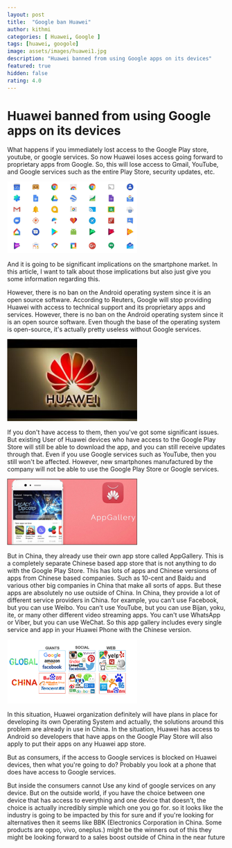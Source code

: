 ```yaml
---
layout: post
title:  "Google ban Huawei"
author: kithmi
categories: [ Huawei, Google ]
tags: [huawei, googole]
image: assets/images/huawei1.jpg
description: "Huawei banned from using Google apps on its devices"
featured: true
hidden: false
rating: 4.0
---
```


# Huawei banned from using Google apps on its devices 

What happens if you immediately lost access to the Google Play store, youtube, or google services.   So now Huawei loses access going forward to proprietary apps from Google. So, this will lose access to Gmail, YouTube, and Google services such as the entire Play Store, security updates, etc.

<img src="/assets/images/huawei4.jpg" width="300px">

And it is going to be significant implications on the smartphone market. In this article, I want to talk about those implications but also just give you some information regarding this.

However, there is no ban on the Android operating system since it is an open source software.
According to Reuters, Google will stop providing Huawei with access to technical support and its proprietary apps and services. However, there is no ban on the Android operating system since it is an open source software. Even though the base of the operating system is open-source, it's actually pretty useless without Google services. 

<img src="/assets/images/huawei6.jpg" width="300px">

If you don't have access to them, then you've got some significant issues. But existing User of Huawei devices who have access to the Google Play Store will still be able to download the app, and you can still receive updates through that. Even if you use Google services such as YouTube, then you still won't be affected. However, new smartphones manufactured by the company will not be able to use the Google Play Store or Google services. 


<img src="/assets/images/huawei3.jpg" width="300px">

But in China, they already use their own app store called AppGallery. This is a completely separate
Chinese based app store that is not anything to do with the Google Play Store. This has lots of apps and Chinese versions of apps from Chinese based companies. Such as 10-cent and Baidu and various other big companies in China that make all sorts of apps. But these apps are absolutely no use outside of China. In China, they provide a lot of different service providers in
China. for example, you can't use Facebook, but you can use Weibo. You can't use YouTube, but you can use Bijan, yoku, ite, or many other different video streaming apps. You can't use WhatsApp or Viber, but you can use WeChat. So this app gallery includes every single service and app in your Huawei Phone with the Chinese version.

<img src="/assets/images/huawei5.jpg" width="300px">

In this situation, Huawei organization definitely will have plans in place for developing its own Operating System and actually, the solutions around this problem are already in use in China. 
In the situation, Huawei has access to Android so developers that have apps on the Google Play Store will also apply to put their apps on any Huawei app store.

But as consumers, if the access to Google services is blocked on Huawei devices, then what you're going to do? Probably you look at a phone that does have access to Google services.

But inside the consumers cannot Use any kind of google services on any device. But on the
outside world, if you have the choice between one device that has access to everything and one device that doesn't, the choice is actually incredibly simple which one you go for. so it looks like
the industry is going to be impacted by this for sure and if you're looking for alternatives then it seems like BBK (Electronics Corporation in China. Some products are oppo, vivo,  oneplus.) might be the winners out of this they might be looking forward to a sales boost outside of China in the near future
